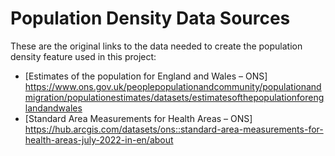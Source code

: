 # Population Density Data Sources

These are the original links to the data needed to create the population density feature used in this project:

- [Estimates of the population for England and Wales – ONS] https://www.ons.gov.uk/peoplepopulationandcommunity/populationandmigration/populationestimates/datasets/estimatesofthepopulationforenglandandwales
- [Standard Area Measurements for Health Areas – ONS] https://hub.arcgis.com/datasets/ons::standard-area-measurements-for-health-areas-july-2022-in-en/about
